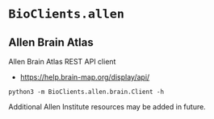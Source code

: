 # `BioClients.allen`

##  Allen Brain Atlas

Allen Brain Atlas REST API client

  * <https://help.brain-map.org/display/api/>

```
python3 -m BioClients.allen.brain.Client -h
```

Additional Allen Institute resources may be added in future.
